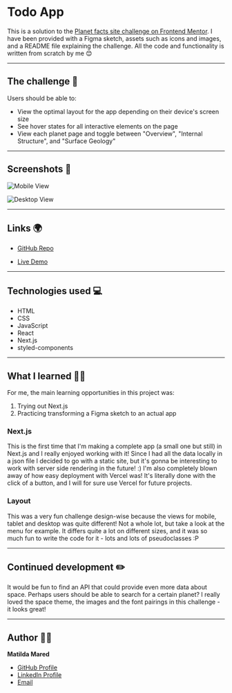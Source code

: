 # Todo App

This is a solution to the [Planet facts site challenge on Frontend Mentor](https://www.frontendmentor.io/challenges/planets-fact-site-gazqN8w_f). I have been provided with a Figma sketch, assets such as icons and images, and a README file explaining the challenge. All the code and functionality is written from scratch by me 😊

---

## The challenge 📝

Users should be able to:

-   View the optimal layout for the app depending on their device's screen size
-   See hover states for all interactive elements on the page
-   View each planet page and toggle between "Overview", "Internal Structure", and "Surface Geology"

---

## Screenshots 📸

![Mobile View](https://user-images.githubusercontent.com/43721548/169679361-4e943e28-8f95-44ac-9762-cac129ad2574.png)

![Desktop View](https://user-images.githubusercontent.com/43721548/172021452-1954201c-48f5-4647-a04d-49715a1728c7.png)

---

## Links 🌍

-   [GitHub Repo](https://github.com/MatildaMared/practice__planet-facts "Repository")

-   [Live Demo](https://matildamared-planet-facts.vercel.app "Live View")

---

## Technologies used 💻

-   HTML
-   CSS
-   JavaScript
-   React
-   Next.js
-   styled-components

---

## What I learned 👩‍🎓

For me, the main learning opportunities in this project was:

1. Trying out Next.js
2. Practicing transforming a Figma sketch to an actual app

### Next.js

This is the first time that I'm making a complete app (a small one but still) in Next.js and I really enjoyed working with it! Since I had all the data locally in a json file I decided to go with a static site, but it's gonna be interesting to work with server side rendering in the future! :) I'm also completely blown away of how easy deployment with Vercel was! It's literally done with the click of a button, and I will for sure use Vercel for future projects.

### Layout

This was a very fun challenge design-wise because the views for mobile, tablet and desktop was quite different! Not a whole lot, but take a look at the menu for example. It differs quite a lot on different sizes, and it was so much fun to write the code for it - lots and lots of pseudoclasses :P

---

## Continued development ✏️

It would be fun to find an API that could provide even more data about space. Perhaps users should be able to search for a certain planet? I really loved the space theme, the images and the font pairings in this challenge - it looks great!

---

## Author 👩‍💻

**Matilda Mared**

-   [GitHub Profile](https://github.com/MatildaMared "MatildaMared")
-   [LinkedIn Profile](https://www.linkedin.com/in/matilda-mared "MatildaMared")
-   [Email](mailto:matildamared@live.se?subject=Hi "Hi!")
